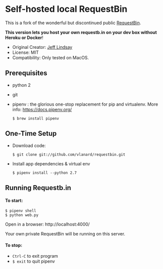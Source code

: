 # Self-hosted local RequestBin
This is a fork of the wonderful but discontinued public [RequestBin](https://github.com/Runscope/requestbin).

**This version lets you host your own requestb.in on your dev box without Heroku or Docker**!


* Original Creator: [Jeff Lindsay](http://progrium.com)
* License:  MIT
* Compatibility: Only tested on MacOS.

## Prerequisites

* python 2
* git
* pipenv : the glorious one-stop replacement for pip and virtualenv. More info: https://docs.pipenv.org/

    `$ brew install pipenv`

## One-Time Setup
- Download code:

    `$ git clone git://github.com/vlanard/requestbin.git`

- Install app dependencies & virtual env

    `$ pipenv install --python 2.7`

## Running Requestb.in

#### To start:

	$ pipenv shell
	$ python web.py

Open in a browser: http://localhost:4000/

Your own private RequestBin will be running on this server.

#### To stop:

* `Ctrl-C` to exit program
* `$ exit` to quit pipenv


